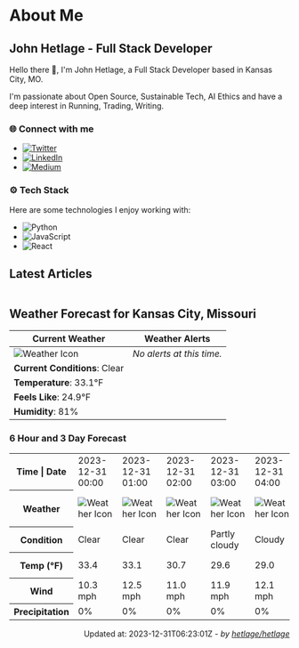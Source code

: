 # About Me

## John Hetlage - Full Stack Developer

Hello there 👋, I'm John Hetlage, a Full Stack Developer based in Kansas City, MO. 

I'm passionate about Open Source, Sustainable Tech, AI Ethics and have a deep interest in Running, Trading, Writing.

### 🌐 Connect with me
- [![Twitter](https://img.shields.io/badge/Twitter-1DA1F2?style=for-the-badge&logo=twitter&logoColor=white)](https://twitter.com/j_hetlage)
- [![LinkedIn](https://img.shields.io/badge/LinkedIn-0077B5?style=for-the-badge&logo=linkedin&logoColor=white)](https://linkedin.com/in/john-hetlage)
- [![Medium](https://img.shields.io/badge/Medium-12100E?style=for-the-badge&logo=medium&logoColor=white)](https://medium.com/@jhetlage)

### ⚙️ Tech Stack
Here are some technologies I enjoy working with:
- ![Python](https://img.shields.io/badge/-Python-05122A?style=flat&logo=Python)
- ![JavaScript](https://img.shields.io/badge/-JavaScript-05122A?style=flat&logo=JavaScript)
- ![React](https://img.shields.io/badge/-React-05122A?style=flat&logo=React)


## Latest Articles

<table>
  <tbody></tbody>
</table>


## Weather Forecast for Kansas City, Missouri

| **Current Weather** | **Weather Alerts** |
|---------------------|--------------------|
| ![Weather Icon](https://cdn.weatherapi.com/weather/64x64/night/113.png) |  _No alerts at this time._  |
| **Current Conditions**: Clear |  | 
| **Temperature**: 33.1°F |  |
| **Feels Like**: 24.9°F |  |
| **Humidity**: 81% | |

### 6 Hour and 3 Day Forecast

<table>
  <tbody>  
    <tr><th>Time | Date</th><td>2023-12-31 00:00</td><td>2023-12-31 01:00</td><td>2023-12-31 02:00</td><td>2023-12-31 03:00</td><td>2023-12-31 04:00</td><td>2023-12-31 05:00</td><td>2023-12-31</td><td>2024-01-01</td><td>2024-01-02</td></tr>
    <tr><th>Weather</th><td><img src="https://cdn.weatherapi.com/weather/64x64/night/113.png" alt="Weather Icon"></td><td><img src="https://cdn.weatherapi.com/weather/64x64/night/113.png" alt="Weather Icon"></td><td><img src="https://cdn.weatherapi.com/weather/64x64/night/113.png" alt="Weather Icon"></td><td><img src="https://cdn.weatherapi.com/weather/64x64/night/116.png" alt="Weather Icon"></td><td><img src="https://cdn.weatherapi.com/weather/64x64/night/119.png" alt="Weather Icon"></td><td><img src="https://cdn.weatherapi.com/weather/64x64/night/122.png" alt="Weather Icon"></td>
    <td><img src="https://cdn.weatherapi.com/weather/64x64/day/113.png" alt="Weather Icons"</td><td><img src="https://cdn.weatherapi.com/weather/64x64/day/113.png" alt="Weather Icons"</td><td><img src="https://cdn.weatherapi.com/weather/64x64/day/122.png" alt="Weather Icons"</td></tr>
    <tr><th>Condition</th><td>Clear</td><td>Clear</td><td>Clear</td><td>Partly cloudy</td><td>Cloudy</td><td>Overcast</td>
    <td>Sunny</td><td>Sunny</td><td>Overcast</td></tr>
    <tr><th>Temp (°F)</th><td>33.4</td><td>33.1</td><td>30.7</td><td>29.6</td><td>29.0</td><td>29.1</td>
    <td>37.3° / 26.9°F</td><td>38.7° / 26.9°F</td><td>43.5° / 28.8°F</td></tr>
    <tr><th>Wind</th><td>10.3 mph</td><td>12.5 mph</td><td>11.0 mph</td><td>11.9 mph</td><td>12.1 mph</td><td>12.1 mph</td>
    <td>12.8 mph</td><td>6.7 mph</td><td>12.3 mph</td></tr>
    <tr><th>Precipitation</th><td>0%</td><td>0%</td><td>0%</td><td>0%</td><td>0%</td><td>0%</td>
    <td>0%</td><td>0%</td><td>0%</td></tr>
  </tbody>
</table>

<div align="right">

Updated at: 2023-12-31T06:23:01Z - *by [hetlage/hetlage](https://github.com/hetlage/hetlage)*

</div>


